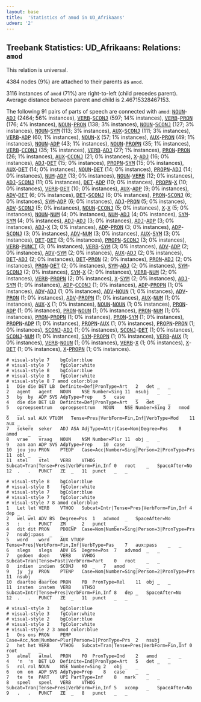 ```yaml
---
layout: base
title:  'Statistics of amod in UD_Afrikaans'
udver: '2'
---
```


## Treebank Statistics: UD_Afrikaans: Relations: `amod`

This relation is universal.

4384 nodes (9%) are attached to their parents as `amod`.

3116 instances of `amod` (71%) are right-to-left (child precedes parent).
Average distance between parent and child is 2.46715328467153.

The following 91 pairs of parts of speech are connected with `amod`: <tt><a href="af-pos-NOUN.html">NOUN</a></tt>-<tt><a href="af-pos-ADJ.html">ADJ</a></tt> (2464; 56% instances), <tt><a href="af-pos-VERB.html">VERB</a></tt>-<tt><a href="af-pos-SCONJ.html">SCONJ</a></tt> (597; 14% instances), <tt><a href="af-pos-VERB.html">VERB</a></tt>-<tt><a href="af-pos-PRON.html">PRON</a></tt> (176; 4% instances), <tt><a href="af-pos-NOUN.html">NOUN</a></tt>-<tt><a href="af-pos-PRON.html">PRON</a></tt> (138; 3% instances), <tt><a href="af-pos-NOUN.html">NOUN</a></tt>-<tt><a href="af-pos-SCONJ.html">SCONJ</a></tt> (127; 3% instances), <tt><a href="af-pos-NOUN.html">NOUN</a></tt>-<tt><a href="af-pos-SYM.html">SYM</a></tt> (113; 3% instances), <tt><a href="af-pos-AUX.html">AUX</a></tt>-<tt><a href="af-pos-SCONJ.html">SCONJ</a></tt> (111; 3% instances), <tt><a href="af-pos-VERB.html">VERB</a></tt>-<tt><a href="af-pos-ADP.html">ADP</a></tt> (60; 1% instances), <tt><a href="af-pos-NOUN.html">NOUN</a></tt>-<tt><a href="af-pos-X.html">X</a></tt> (57; 1% instances), <tt><a href="af-pos-AUX.html">AUX</a></tt>-<tt><a href="af-pos-PRON.html">PRON</a></tt> (49; 1% instances), <tt><a href="af-pos-NOUN.html">NOUN</a></tt>-<tt><a href="af-pos-ADP.html">ADP</a></tt> (43; 1% instances), <tt><a href="af-pos-NOUN.html">NOUN</a></tt>-<tt><a href="af-pos-PROPN.html">PROPN</a></tt> (35; 1% instances), <tt><a href="af-pos-VERB.html">VERB</a></tt>-<tt><a href="af-pos-CCONJ.html">CCONJ</a></tt> (35; 1% instances), <tt><a href="af-pos-VERB.html">VERB</a></tt>-<tt><a href="af-pos-ADJ.html">ADJ</a></tt> (27; 1% instances), <tt><a href="af-pos-PRON.html">PRON</a></tt>-<tt><a href="af-pos-PRON.html">PRON</a></tt> (26; 1% instances), <tt><a href="af-pos-AUX.html">AUX</a></tt>-<tt><a href="af-pos-CCONJ.html">CCONJ</a></tt> (21; 0% instances), <tt><a href="af-pos-X.html">X</a></tt>-<tt><a href="af-pos-ADJ.html">ADJ</a></tt> (16; 0% instances), <tt><a href="af-pos-ADJ.html">ADJ</a></tt>-<tt><a href="af-pos-DET.html">DET</a></tt> (15; 0% instances), <tt><a href="af-pos-PROPN.html">PROPN</a></tt>-<tt><a href="af-pos-SYM.html">SYM</a></tt> (15; 0% instances), <tt><a href="af-pos-AUX.html">AUX</a></tt>-<tt><a href="af-pos-DET.html">DET</a></tt> (14; 0% instances), <tt><a href="af-pos-NOUN.html">NOUN</a></tt>-<tt><a href="af-pos-DET.html">DET</a></tt> (14; 0% instances), <tt><a href="af-pos-PROPN.html">PROPN</a></tt>-<tt><a href="af-pos-ADJ.html">ADJ</a></tt> (14; 0% instances), <tt><a href="af-pos-NUM.html">NUM</a></tt>-<tt><a href="af-pos-ADP.html">ADP</a></tt> (13; 0% instances), <tt><a href="af-pos-NOUN.html">NOUN</a></tt>-<tt><a href="af-pos-VERB.html">VERB</a></tt> (12; 0% instances), <tt><a href="af-pos-ADJ.html">ADJ</a></tt>-<tt><a href="af-pos-SCONJ.html">SCONJ</a></tt> (11; 0% instances), <tt><a href="af-pos-DET.html">DET</a></tt>-<tt><a href="af-pos-ADP.html">ADP</a></tt> (10; 0% instances), <tt><a href="af-pos-PROPN.html">PROPN</a></tt>-<tt><a href="af-pos-X.html">X</a></tt> (10; 0% instances), <tt><a href="af-pos-VERB.html">VERB</a></tt>-<tt><a href="af-pos-DET.html">DET</a></tt> (10; 0% instances), <tt><a href="af-pos-AUX.html">AUX</a></tt>-<tt><a href="af-pos-ADP.html">ADP</a></tt> (9; 0% instances), <tt><a href="af-pos-ADV.html">ADV</a></tt>-<tt><a href="af-pos-DET.html">DET</a></tt> (6; 0% instances), <tt><a href="af-pos-DET.html">DET</a></tt>-<tt><a href="af-pos-SCONJ.html">SCONJ</a></tt> (6; 0% instances), <tt><a href="af-pos-PRON.html">PRON</a></tt>-<tt><a href="af-pos-SCONJ.html">SCONJ</a></tt> (6; 0% instances), <tt><a href="af-pos-SYM.html">SYM</a></tt>-<tt><a href="af-pos-ADP.html">ADP</a></tt> (6; 0% instances), <tt><a href="af-pos-ADJ.html">ADJ</a></tt>-<tt><a href="af-pos-PRON.html">PRON</a></tt> (5; 0% instances), <tt><a href="af-pos-ADV.html">ADV</a></tt>-<tt><a href="af-pos-SCONJ.html">SCONJ</a></tt> (5; 0% instances), <tt><a href="af-pos-NOUN.html">NOUN</a></tt>-<tt><a href="af-pos-CCONJ.html">CCONJ</a></tt> (5; 0% instances), <tt><a href="af-pos-X.html">X</a></tt>-<tt><a href="af-pos-X.html">X</a></tt> (5; 0% instances), <tt><a href="af-pos-NOUN.html">NOUN</a></tt>-<tt><a href="af-pos-NUM.html">NUM</a></tt> (4; 0% instances), <tt><a href="af-pos-NUM.html">NUM</a></tt>-<tt><a href="af-pos-ADJ.html">ADJ</a></tt> (4; 0% instances), <tt><a href="af-pos-SYM.html">SYM</a></tt>-<tt><a href="af-pos-SYM.html">SYM</a></tt> (4; 0% instances), <tt><a href="af-pos-ADJ.html">ADJ</a></tt>-<tt><a href="af-pos-ADJ.html">ADJ</a></tt> (3; 0% instances), <tt><a href="af-pos-ADJ.html">ADJ</a></tt>-<tt><a href="af-pos-ADP.html">ADP</a></tt> (3; 0% instances), <tt><a href="af-pos-ADJ.html">ADJ</a></tt>-<tt><a href="af-pos-X.html">X</a></tt> (3; 0% instances), <tt><a href="af-pos-ADP.html">ADP</a></tt>-<tt><a href="af-pos-PRON.html">PRON</a></tt> (3; 0% instances), <tt><a href="af-pos-ADP.html">ADP</a></tt>-<tt><a href="af-pos-SCONJ.html">SCONJ</a></tt> (3; 0% instances), <tt><a href="af-pos-ADV.html">ADV</a></tt>-<tt><a href="af-pos-NUM.html">NUM</a></tt> (3; 0% instances), <tt><a href="af-pos-AUX.html">AUX</a></tt>-<tt><a href="af-pos-SYM.html">SYM</a></tt> (3; 0% instances), <tt><a href="af-pos-DET.html">DET</a></tt>-<tt><a href="af-pos-DET.html">DET</a></tt> (3; 0% instances), <tt><a href="af-pos-PROPN.html">PROPN</a></tt>-<tt><a href="af-pos-SCONJ.html">SCONJ</a></tt> (3; 0% instances), <tt><a href="af-pos-VERB.html">VERB</a></tt>-<tt><a href="af-pos-PUNCT.html">PUNCT</a></tt> (3; 0% instances), <tt><a href="af-pos-VERB.html">VERB</a></tt>-<tt><a href="af-pos-SYM.html">SYM</a></tt> (3; 0% instances), <tt><a href="af-pos-ADV.html">ADV</a></tt>-<tt><a href="af-pos-ADP.html">ADP</a></tt> (2; 0% instances), <tt><a href="af-pos-ADV.html">ADV</a></tt>-<tt><a href="af-pos-SYM.html">SYM</a></tt> (2; 0% instances), <tt><a href="af-pos-AUX.html">AUX</a></tt>-<tt><a href="af-pos-ADJ.html">ADJ</a></tt> (2; 0% instances), <tt><a href="af-pos-DET.html">DET</a></tt>-<tt><a href="af-pos-ADJ.html">ADJ</a></tt> (2; 0% instances), <tt><a href="af-pos-DET.html">DET</a></tt>-<tt><a href="af-pos-PRON.html">PRON</a></tt> (2; 0% instances), <tt><a href="af-pos-PRON.html">PRON</a></tt>-<tt><a href="af-pos-ADJ.html">ADJ</a></tt> (2; 0% instances), <tt><a href="af-pos-PRON.html">PRON</a></tt>-<tt><a href="af-pos-DET.html">DET</a></tt> (2; 0% instances), <tt><a href="af-pos-SYM.html">SYM</a></tt>-<tt><a href="af-pos-ADJ.html">ADJ</a></tt> (2; 0% instances), <tt><a href="af-pos-SYM.html">SYM</a></tt>-<tt><a href="af-pos-SCONJ.html">SCONJ</a></tt> (2; 0% instances), <tt><a href="af-pos-SYM.html">SYM</a></tt>-<tt><a href="af-pos-X.html">X</a></tt> (2; 0% instances), <tt><a href="af-pos-VERB.html">VERB</a></tt>-<tt><a href="af-pos-NUM.html">NUM</a></tt> (2; 0% instances), <tt><a href="af-pos-VERB.html">VERB</a></tt>-<tt><a href="af-pos-PROPN.html">PROPN</a></tt> (2; 0% instances), <tt><a href="af-pos-X.html">X</a></tt>-<tt><a href="af-pos-SYM.html">SYM</a></tt> (2; 0% instances), <tt><a href="af-pos-ADJ.html">ADJ</a></tt>-<tt><a href="af-pos-SYM.html">SYM</a></tt> (1; 0% instances), <tt><a href="af-pos-ADP.html">ADP</a></tt>-<tt><a href="af-pos-CCONJ.html">CCONJ</a></tt> (1; 0% instances), <tt><a href="af-pos-ADP.html">ADP</a></tt>-<tt><a href="af-pos-PROPN.html">PROPN</a></tt> (1; 0% instances), <tt><a href="af-pos-ADV.html">ADV</a></tt>-<tt><a href="af-pos-ADJ.html">ADJ</a></tt> (1; 0% instances), <tt><a href="af-pos-ADV.html">ADV</a></tt>-<tt><a href="af-pos-NOUN.html">NOUN</a></tt> (1; 0% instances), <tt><a href="af-pos-ADV.html">ADV</a></tt>-<tt><a href="af-pos-PRON.html">PRON</a></tt> (1; 0% instances), <tt><a href="af-pos-ADV.html">ADV</a></tt>-<tt><a href="af-pos-PROPN.html">PROPN</a></tt> (1; 0% instances), <tt><a href="af-pos-AUX.html">AUX</a></tt>-<tt><a href="af-pos-NUM.html">NUM</a></tt> (1; 0% instances), <tt><a href="af-pos-AUX.html">AUX</a></tt>-<tt><a href="af-pos-X.html">X</a></tt> (1; 0% instances), <tt><a href="af-pos-NOUN.html">NOUN</a></tt>-<tt><a href="af-pos-NOUN.html">NOUN</a></tt> (1; 0% instances), <tt><a href="af-pos-PRON.html">PRON</a></tt>-<tt><a href="af-pos-ADP.html">ADP</a></tt> (1; 0% instances), <tt><a href="af-pos-PRON.html">PRON</a></tt>-<tt><a href="af-pos-NOUN.html">NOUN</a></tt> (1; 0% instances), <tt><a href="af-pos-PRON.html">PRON</a></tt>-<tt><a href="af-pos-NUM.html">NUM</a></tt> (1; 0% instances), <tt><a href="af-pos-PRON.html">PRON</a></tt>-<tt><a href="af-pos-PROPN.html">PROPN</a></tt> (1; 0% instances), <tt><a href="af-pos-PRON.html">PRON</a></tt>-<tt><a href="af-pos-SYM.html">SYM</a></tt> (1; 0% instances), <tt><a href="af-pos-PROPN.html">PROPN</a></tt>-<tt><a href="af-pos-ADP.html">ADP</a></tt> (1; 0% instances), <tt><a href="af-pos-PROPN.html">PROPN</a></tt>-<tt><a href="af-pos-AUX.html">AUX</a></tt> (1; 0% instances), <tt><a href="af-pos-PROPN.html">PROPN</a></tt>-<tt><a href="af-pos-PRON.html">PRON</a></tt> (1; 0% instances), <tt><a href="af-pos-SCONJ.html">SCONJ</a></tt>-<tt><a href="af-pos-ADJ.html">ADJ</a></tt> (1; 0% instances), <tt><a href="af-pos-SCONJ.html">SCONJ</a></tt>-<tt><a href="af-pos-DET.html">DET</a></tt> (1; 0% instances), <tt><a href="af-pos-SCONJ.html">SCONJ</a></tt>-<tt><a href="af-pos-NUM.html">NUM</a></tt> (1; 0% instances), <tt><a href="af-pos-SYM.html">SYM</a></tt>-<tt><a href="af-pos-PROPN.html">PROPN</a></tt> (1; 0% instances), <tt><a href="af-pos-VERB.html">VERB</a></tt>-<tt><a href="af-pos-AUX.html">AUX</a></tt> (1; 0% instances), <tt><a href="af-pos-VERB.html">VERB</a></tt>-<tt><a href="af-pos-NOUN.html">NOUN</a></tt> (1; 0% instances), <tt><a href="af-pos-VERB.html">VERB</a></tt>-<tt><a href="af-pos-X.html">X</a></tt> (1; 0% instances), <tt><a href="af-pos-X.html">X</a></tt>-<tt><a href="af-pos-DET.html">DET</a></tt> (1; 0% instances), <tt><a href="af-pos-X.html">X</a></tt>-<tt><a href="af-pos-PROPN.html">PROPN</a></tt> (1; 0% instances).


~~~ conllu
# visual-style 7	bgColor:blue
# visual-style 7	fgColor:white
# visual-style 8	bgColor:blue
# visual-style 8	fgColor:white
# visual-style 8 7 amod	color:blue
1	Die	die	DET	LB	Definite=Def|PronType=Art	2	det	_	_
2	agent	agent	NOUN	NSE	Number=Sing	11	nsubj	_	_
3	by	by	ADP	SVS	AdpType=Prep	5	case	_	_
4	die	die	DET	LB	Definite=Def|PronType=Art	5	det	_	_
5	oproepsentrum	oproepsentrum	NOUN	NSE	Number=Sing	2	nmod	_	_
6	sal	sal	AUX	VTUOM	Tense=Pres|VerbForm=Fin,Inf|VerbType=Mod	11	aux	_	_
7	sekere	seker	ADJ	ASA	AdjType=Attr|Case=Nom|Degree=Pos	8	amod	_	_
8	vrae	vraag	NOUN	NSM	Number=Plur	11	obj	_	_
9	aan	aan	ADP	SVS	AdpType=Prep	10	case	_	_
10	jou	jou	PRON	PTEDP	Case=Acc|Number=Sing|Person=2|PronType=Prs	11	obl	_	_
11	stel	stel	VERB	VTHOG	Subcat=Tran|Tense=Pres|VerbForm=Fin,Inf	0	root	_	SpaceAfter=No
12	.	.	PUNCT	ZE	_	11	punct	_	_

~~~


~~~ conllu
# visual-style 8	bgColor:blue
# visual-style 8	fgColor:white
# visual-style 7	bgColor:blue
# visual-style 7	fgColor:white
# visual-style 7 8 amod	color:blue
1	Let	let	VERB	VTHOO	Subcat=Intr|Tense=Pres|VerbForm=Fin,Inf	4	dep	_	_
2	wel	wel	ADV	BS	Degree=Pos	1	advmod	_	SpaceAfter=No
3	:	:	PUNCT	ZM	_	2	punct	_	_
4	dit	dit	PRON	PDOENP	Case=Nom|Number=Sing|Person=3|PronType=Prs	7	nsubj:pass	_	_
5	word	word	AUX	VTUOP	Tense=Pres|VerbForm=Fin,Inf|VerbType=Pas	7	aux:pass	_	_
6	slegs	slegs	ADV	BS	Degree=Pos	7	advmod	_	_
7	gedoen	doen	VERB	VVHOG	Subcat=Tran|Tense=Past|VerbForm=Part	0	root	_	_
8	indien	indien	SCONJ	KO	_	7	amod	_	_
9	jy	jy	PRON	PTENP	Case=Nom|Number=Sing|Person=2|PronType=Prs	11	nsubj	_	_
10	daartoe	daartoe	PRON	PB	PronType=Rel	11	obj	_	_
11	instem	instem	VERB	VTHSO	Subcat=Intr|Tense=Pres|VerbForm=Fin,Inf	8	dep	_	SpaceAfter=No
12	.	.	PUNCT	ZE	_	11	punct	_	_

~~~


~~~ conllu
# visual-style 3	bgColor:blue
# visual-style 3	fgColor:white
# visual-style 2	bgColor:blue
# visual-style 2	fgColor:white
# visual-style 2 3 amod	color:blue
1	Ons	ons	PRON	PEMP	Case=Acc,Nom|Number=Plur|Person=1|PronType=Prs	2	nsubj	_	_
2	het	het	VERB	VTHOG	Subcat=Tran|Tense=Pres|VerbForm=Fin,Inf	0	root	_	_
3	almal	almal	PRON	PO	PronType=Ind	2	amod	_	_
4	'n	'n	DET	LO	Definite=Ind|PronType=Art	5	det	_	_
5	rol	rol	NOUN	NSE	Number=Sing	2	obj	_	_
6	om	om	ADP	SVS	AdpType=Prep	8	case	_	_
7	te	te	PART	UPI	PartType=Inf	8	mark	_	_
8	speel	speel	VERB	VTHOG	Subcat=Tran|Tense=Pres|VerbForm=Fin,Inf	5	xcomp	_	SpaceAfter=No
9	.	.	PUNCT	ZE	_	8	punct	_	_

~~~



